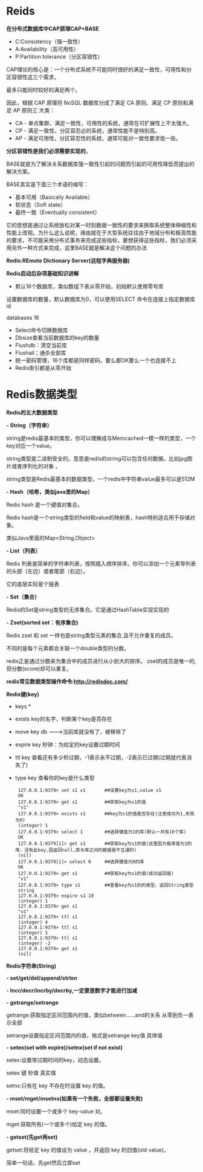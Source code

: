 # Reids #

**在分布式数据库中CAP原理CAP+BASE**

- C:Consistency（强一致性）
- A:Availability（高可用性）
- P:Partition tolerance（分区容错性）

 CAP理论的核心是：一个分布式系统不可能同时很好的满足一致性，可用性和分区容错性这三个需求，

最多只能同时较好的满足两个。

因此，根据 CAP 原理将 NoSQL 数据库分成了满足 CA 原则、满足 CP 原则和满足 AP 原则三 大类：

- CA - 单点集群，满足一致性，可用性的系统，通常在可扩展性上不太强大。
- CP - 满足一致性，分区容忍必的系统，通常性能不是特别高。
- AP - 满足可用性，分区容忍性的系统，通常可能对一致性要求低一些。

**分区容错性是我们必须需要实现的**。

BASE就是为了解决关系数据库强一致性引起的问题而引起的可用性降低而提出的解决方案。
 
BASE其实是下面三个术语的缩写：

-  基本可用（Basically Available）
-  软状态（Soft state）
-  最终一致（Eventually consistent）
    
它的思想是通过让系统放松对某一时刻数据一致性的要求来换取系统整体伸缩性和性能上改观。为什么这么说呢，缘由就在于大型系统往往由于地域分布和极高性能的要求，不可能采用分布式事务来完成这些指标，要想获得这些指标，我们必须采用另外一种方式来完成，这里BASE就是解决这个问题的办法

**Redis:REmote DIctionary Server(远程字典服务器)**
    
**Redis启动后杂项基础知识讲解**

- 默认16个数据库，类似数组下表从零开始，初始默认使用零号库

设置数据库的数量，默认数据库为0，可以使用SELECT <dbid>命令在连接上指定数据库id

  databases 16

- Select命令切换数据库
- Dbsize查看当前数据库的key的数量
- Flushdb：清空当前库
- Flushall；通杀全部库
- 统一密码管理，16个库都是同样密码，要么都OK要么一个也连接不上
- Redis索引都是从零开始

# Redis数据类型 #

**Redis的五大数据类型**

**- String（字符串）**

string是redis最基本的类型，你可以理解成与Memcached一模一样的类型，一个key对应一个value。
 
string类型是二进制安全的。意思是redis的string可以包含任何数据。比如jpg图片或者序列化的对象 。
 
string类型是Redis最基本的数据类型，一个redis中字符串value最多可以是512M

**- Hash（哈希，类似java里的Map）**

Redis hash 是一个键值对集合。

Redis hash是一个string类型的field和value的映射表，hash特别适合用于存储对象。
 
类似Java里面的Map<String,Object>

**- List（列表）**

Redis 列表是简单的字符串列表，按照插入顺序排序。你可以添加一个元素导列表的头部（左边）或者尾部（右边）。

它的底层实际是个链表

**- Set（集合）**

Redis的Set是string类型的无序集合。它是通过HashTable实现实现的

**- Zset(sorted set：有序集合)**

Redis zset 和 set 一样也是string类型元素的集合,且不允许重复的成员。

不同的是每个元素都会关联一个double类型的分数。

redis正是通过分数来为集合中的成员进行从小到大的排序。
zset的成员是唯一的,但分数(score)却可以重复。

**redis常见数据类型操作命令:http://redisdoc.com/**

**Redis键(key)**

-  keys *
-  exists key的名字，判断某个key是否存在
-  move key db   --->当前库就没有了，被移除了
-  expire key 秒钟：为给定的key设置过期时间
-  ttl key 查看还有多少秒过期，-1表示永不过期，-2表示已过期(过期就代表消失了)
-  type key 查看你的key是什么类型

		127.0.0.1:9379> set s1 v1		##设置key为s1,value v1
		OK
		127.0.0.1:9379> get s1			##获取key为s1的值
		"v1"
		127.0.0.1:9379> exists s1		##key为s1的值是否存在(注意成功为1,失败为0)
		(integer) 1
		127.0.0.1:9379> select 1		##选择健值为1的库(默认一共有16个库)
		OK
		127.0.0.1:9379[1]> get s1		##获取key为s1的值(这里因为是库值为1的库，没有此key,固返回null,库与库之间的数据是不互通的)
		(nil)
		127.0.0.1:9379[1]> select 0		##选择健值为0的库
		OK
		127.0.0.1:9379> get s1			##获取key为s1的值(成功返回值)
		"v1"
		127.0.0.1:9379> type s1			##查看key为s1的的类型，返回String类型
		string
		127.0.0.1:9379> expire s1 10
		(integer) 1
		127.0.0.1:9379> get s1
		"v1"
		127.0.0.1:9379> ttl s1
		(integer) 4
		127.0.0.1:9379> ttl s1
		(integer) 1
		127.0.0.1:9379> ttl s1
		(integer) -2
		127.0.0.1:9379> get s1
		(nil)

**Redis字符串(String)**

**- set/get/del/append/strlen**

**- Incr/decr/incrby/decrby,一定要是数字才能进行加减**

**- getrange/setrange**

getrange:获取指定区间范围内的值，类似between......and的关系
从零到负一表示全部

setrange设置指定区间范围内的值，格式是setrange key值 具体值

**-  setex(set with expire)/setnx(set if not exist)**

setex:设置带过期时间的key，动态设置。

setex 键 秒值 真实值

setnx:只有在 key 不存在时设置 key 的值。

**- mset/mget/msetnx(如果有一个失败，全部都设置失败)**

mset:同时设置一个或多个 key-value 对。

mget:获取所有(一个或多个)给定 key 的值。

**-  getset(先get再set)**

getset:将给定 key 的值设为 value ，并返回 key 的旧值(old value)。

简单一句话，先get然后立即set
